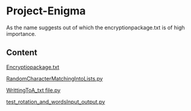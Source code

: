 # Project-Enigma
As the name suggests out of which the encryptionpackage.txt is of high importance.

## Content

[Encryptiopackage.txt](https://github.com/1darshanpatil/Project-Enigma/blob/main/Encryptiopackage.txt)

[RandomCharacterMatchingIntoLists.py](https://github.com/1darshanpatil/Project-Enigma/blob/main/RandomCharacterMatchingIntoLists.py)

[WrittingToA_txt file.py](https://github.com/1darshanpatil/Project-Enigma/blob/main/WrittingToA_txt%20file.py)

[test_rotation_and_wordsInput_output.py](https://github.com/1darshanpatil/Project-Enigma/blob/main/test_rotation_and_wordsInput_output.py)
